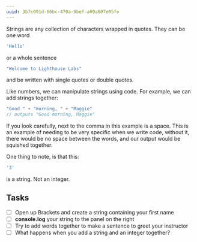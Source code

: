 ```yaml
---
uuid: 3b7c091d-66bc-470a-9bef-a09a807e05fe
---
```


Strings are any collection of characters wrapped in quotes. They can be one word

```javascript
'Hello'
```

or a whole sentence

```javascript
"Welcome to Lighthouse Labs"
```
and be written with single quotes or double quotes.

Like numbers, we can manipulate strings using code. For example, we can add strings together:

```javascript
"Good " + "morning, " + "Maggie"
// outputs "Good morning, Maggie"
```

If you look carefully, next to the comma in this example is a space. This is an example of needing to be very specific when we write code, without it, there would be no space between the words, and our output would be squished together.

One thing to note, is that this:

```javascript
'3'
```
is a string. Not an integer.

## Tasks

- [ ] Open up Brackets and create a string containing your first name
- [ ] **console.log** your string to the panel on the right
- [ ] Try to add words together to make a sentence to greet your instructor
- [ ] What happens when you add a string and an integer together?
